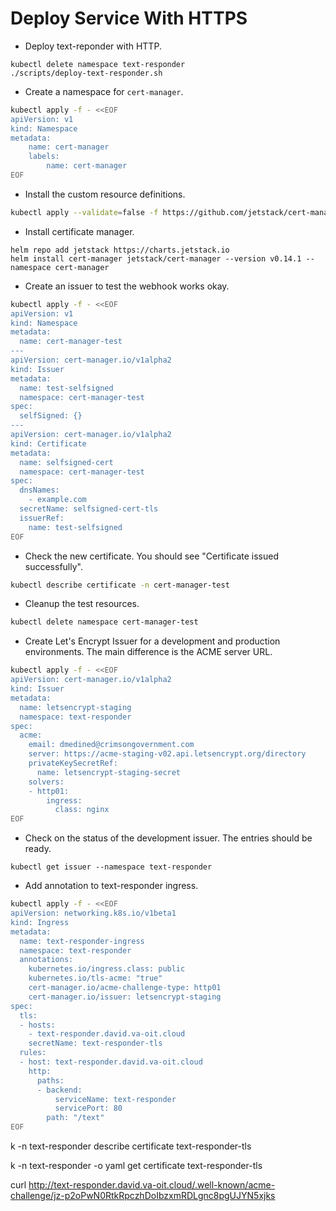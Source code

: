 # Deploy Service With HTTPS

* Deploy text-reponder with HTTP.

```
kubectl delete namespace text-responder
./scripts/deploy-text-responder.sh
```

* Create a namespace for `cert-manager`.

```bash
kubectl apply -f - <<EOF
apiVersion: v1
kind: Namespace
metadata:
    name: cert-manager
    labels:
        name: cert-manager
EOF
```

* Install the custom resource definitions.

```bash
kubectl apply --validate=false -f https://github.com/jetstack/cert-manager/releases/download/v0.14.1/cert-manager.crds.yaml
```

* Install certificate manager.

```
helm repo add jetstack https://charts.jetstack.io
helm install cert-manager jetstack/cert-manager --version v0.14.1 --namespace cert-manager
```

* Create an issuer to test the webhook works okay.


```bash
kubectl apply -f - <<EOF
apiVersion: v1
kind: Namespace
metadata:
  name: cert-manager-test
---
apiVersion: cert-manager.io/v1alpha2
kind: Issuer
metadata:
  name: test-selfsigned
  namespace: cert-manager-test
spec:
  selfSigned: {}
---
apiVersion: cert-manager.io/v1alpha2
kind: Certificate
metadata:
  name: selfsigned-cert
  namespace: cert-manager-test
spec:
  dnsNames:
    - example.com
  secretName: selfsigned-cert-tls
  issuerRef:
    name: test-selfsigned
EOF
```

* Check the new certificate. You should see "Certificate issued successfully".

```bash
kubectl describe certificate -n cert-manager-test
```

* Cleanup the test resources.

```bash
kubectl delete namespace cert-manager-test
```

* Create Let's Encrypt Issuer for a development and production environments. The main difference is the ACME server URL.

```bash
kubectl apply -f - <<EOF
apiVersion: cert-manager.io/v1alpha2
kind: Issuer
metadata:
  name: letsencrypt-staging
  namespace: text-responder
spec:
  acme:
    email: dmedined@crimsongovernment.com
    server: https://acme-staging-v02.api.letsencrypt.org/directory
    privateKeySecretRef:
      name: letsencrypt-staging-secret
    solvers:
    - http01:
        ingress:
          class: nginx
EOF
```

* Check on the status of the development issuer. The entries should be ready.

```
kubectl get issuer --namespace text-responder
```

* Add annotation to text-responder ingress.

```bash
kubectl apply -f - <<EOF
apiVersion: networking.k8s.io/v1beta1
kind: Ingress
metadata:
  name: text-responder-ingress
  namespace: text-responder
  annotations:
    kubernetes.io/ingress.class: public
    kubernetes.io/tls-acme: "true"
    cert-manager.io/acme-challenge-type: http01
    cert-manager.io/issuer: letsencrypt-staging
spec:
  tls:
  - hosts:
    - text-responder.david.va-oit.cloud
    secretName: text-responder-tls
  rules:
  - host: text-responder.david.va-oit.cloud
    http:
      paths:
      - backend:
          serviceName: text-responder
          servicePort: 80
        path: "/text"
EOF
```

k -n text-responder describe certificate text-responder-tls

k -n text-responder -o yaml get certificate text-responder-tls

curl http://text-responder.david.va-oit.cloud/.well-known/acme-challenge/jz-p2oPwN0RtkRpczhDoIbzxmRDLgnc8pgUJYN5xjks

